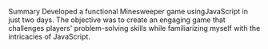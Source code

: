 Summary
Developed a functional Minesweeper game usingJavaScript in just two days. The objective was to create an engaging game that challenges players' problem-solving skills while familiarizing myself with the intricacies of JavaScript.

